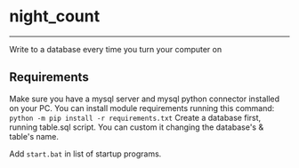 # night_count

---------------
Write to a database every time you turn your computer on

## Requirements
Make sure you have a mysql server and mysql python connector installed on your PC.
You can install module requirements running this command: `python -m pip install -r requirements.txt`
Create a database first, running table.sql script. You can custom it changing the database's & 
table's name.

Add `start.bat` in list of startup programs.
